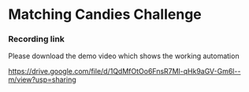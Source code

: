 # Matching Candies Challenge
### Recording link
Please download the demo video which shows the working automation

https://drive.google.com/file/d/1QdMfOtOo6FnsR7Ml-qHk9aGV-Gm6l--m/view?usp=sharing
